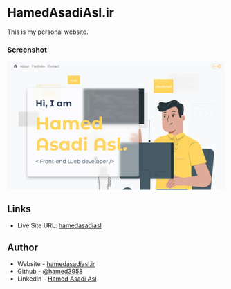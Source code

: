# HamedAsadiAsl.ir

This is my personal website.

### Screenshot

![my personal web site](hamed-web.jpg)

## Links

- Live Site URL: [hamedasadiasl](https://hamed3958.github.io/hamed/)


## Author

- Website - [hamedasadiasl.ir](http://hamedasadiasl.ir/)
- Github - [@hamed3958](https://github.com/hamed3958)
- LinkedIn - [Hamed Asadi Asl](https://www.linkedin.com/in/hamed-asadi-asl/)
